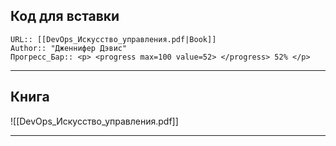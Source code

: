 
## Код для вставки
```
URL:: [[DevOps_Искусство_управления.pdf|Book]]
Author:: "Дженнифер Дэвис"
Прогресс_Бар:: <p> <progress max=100 value=52> </progress> 52% </p>
```
---
## Книга
![[DevOps_Искусство_управления.pdf]]

---
